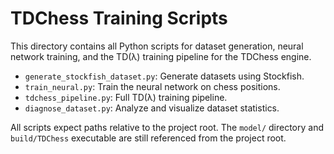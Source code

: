 # TDChess Training Scripts

This directory contains all Python scripts for dataset generation, neural network training, and the TD(λ) training pipeline for the TDChess engine.

- `generate_stockfish_dataset.py`: Generate datasets using Stockfish.
- `train_neural.py`: Train the neural network on chess positions.
- `tdchess_pipeline.py`: Full TD(λ) training pipeline.
- `diagnose_dataset.py`: Analyze and visualize dataset statistics.

All scripts expect paths relative to the project root. The `model/` directory and `build/TDChess` executable are still referenced from the project root.
